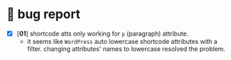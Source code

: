 # 🐛 bug report

- [x] [**01**] shortcode atts only working for `p` (paragraph) attribute.
  - it seems like `WordPress` auto lowercase shortcode attributes with a filter. changing attributes' names to lowercase resolved the problem.
